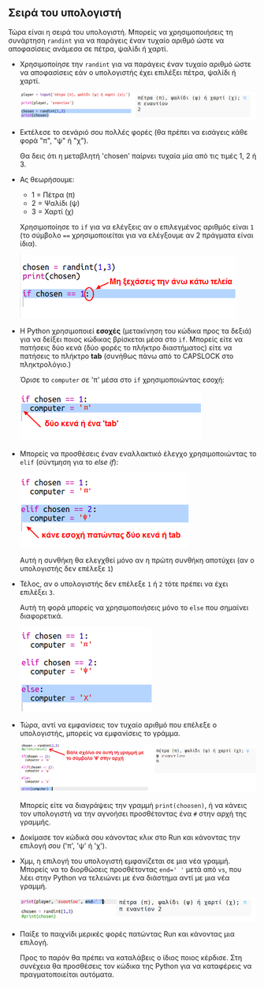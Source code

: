 ## Σειρά του υπολογιστή

Τώρα είναι η σειρά του υπολογιστή. Μπορείς να χρησιμοποιήσεις τη συνάρτηση `randint` για να παράγεις έναν τυχαίο αριθμό ώστε να αποφασίσεις ανάμεσα σε πέτρα, ψαλίδι ή χαρτί.

+ Χρησιμοποίησε την `randint` για να παράγεις έναν τυχαίο αριθμό ώστε να αποφασίσεις εάν ο υπολογιστής έχει επιλέξει πέτρα, ψαλίδι ή χαρτί.
    
    ![screenshot](images/rps-randint.png)

+ Εκτέλεσε το σενάριό σου πολλές φορές (θα πρέπει να εισάγεις κάθε φορά "π", "ψ" ή "χ").
    
    Θα δεις ότι η μεταβλητή 'chosen' παίρνει τυχαία μία από τις τιμές 1, 2 ή 3.

+ Ας θεωρήσουμε:
    
    + 1 = Πέτρα (π)
    + 2 = Ψαλίδι (ψ)
    + 3 = Χαρτί (χ)
    
    Χρησιμοποίησε το `if` για να ελέγξεις αν ο επιλεγμένος αριθμός είναι `1` (το σύμβολο ` == ` χρησιμοποιείται για να ελέγξουμε αν 2 πράγματα είναι ίδια).
    
    ![screenshot](images/rps-if-1.png)

+ Η Python χρησιμοποιεί **εσοχές** (μετακίνηση του κώδικα προς τα δεξιά) για να δείξει ποιος κώδικας βρίσκεται μέσα στο `if`. Μπορείς είτε να πατήσεις δύο κενά (δύο φορές το πλήκτρο διαστήματος) είτε να πατήσεις το πλήκτρο **tab** (συνήθως πάνω από το CAPSLOCK στο πληκτρολόγιο.)
    
    Όρισε το `computer` σε 'π' μέσα στο `if` χρησιμοποιώντας εσοχή:
    
    ![screenshot](images/rps-indent.png)

+ Μπορείς να προσθέσεις έναν εναλλακτικό έλεγχο χρησιμοποιώντας το `elif` (σύντμηση για το *else if*):
    
    ![screenshot](images/rps-elif-2.png)
    
    Αυτή η συνθήκη θα ελεγχθεί μόνο αν η πρώτη συνθήκη αποτύχει (αν ο υπολογιστής δεν επέλεξε `1`)

+ Τέλος, αν ο υπολογιστής δεν επέλεξε `1` ή `2` τότε πρέπει να έχει επιλέξει `3`.
    
    Αυτή τη φορά μπορείς να χρησιμοποιήσεις μόνο το `else` που σημαίνει διαφορετικά.
    
    ![screenshot](images/rps-else-3.png)

+ Τώρα, αντί να εμφανίσεις τον τυχαίο αριθμό που επέλεξε ο υπολογιστής, μπορείς να εμφανίσεις το γράμμα.
    
    ![screenshot](images/rps-print-computer.png)
    
    Μπορείς είτε να διαγράψεις την γραμμή `print(choosen)`, ή να κάνεις τον υπολογιστή να την αγνοήσει προσθέτοντας ένα `#` στην αρχή της γραμμής.

+ Δοκίμασε τον κώδικά σου κάνοντας κλικ στο Run και κάνοντας την επιλογή σου ('π', 'ψ' ή 'χ').

+ Χμμ, η επιλογή του υπολογιστή εμφανίζεται σε μια νέα γραμμή. Μπορείς να το διορθώσεις προσθέτοντας `end=' '` μετά από `vs`, που λέει στην Python να τελειώνει με ένα διάστημα αντί με μια νέα γραμμή.
    
    ![screenshot](images/rps-same-line.png)

+ Παίξε το παιχνίδι μερικές φορές πατώντας Run και κάνοντας μια επιλογή.
    
    Προς το παρόν θα πρέπει να καταλάβεις ο ίδιος ποιος κέρδισε. Στη συνέχεια θα προσθέσεις τον κώδικα της Python για να καταφέρεις να πραγματοποιείται αυτόματα.